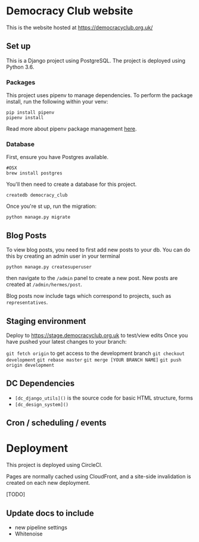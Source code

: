 # Democracy Club website

This is the website hosted at https://democracyclub.org.uk/

## Set up
This is a Django project using PostgreSQL. The project is deployed using Python 3.6.

### Packages
This project uses pipenv to manage dependencies. 
To perform the package install, run the following within your venv:
```commandline
pip install pipenv
pipenv install
```
Read more about pipenv package management [here](https://pipenv.pypa.io/en/latest/).

### Database
First, ensure you have Postgres available. 
```commandline
#OSX
brew install postgres
```
You'll then need to create a database for this project.
```
createdb democracy_club
```
Once you're st up, run the migration:
```commandline
python manage.py migrate
```


## Blog Posts
To view blog posts, you need to first add new posts to your db. 
You can do this by creating an admin user in your terminal
```
python manage.py createsuperuser
```
then navigate to the `/admin` panel to create a new post.
New posts are created at `/admin/hermes/post`.


Blog posts now include tags which correspond to projects, such as
`representatives`. 
## Staging environment
Deploy to https://stage.democracyclub.org.uk to test/view edits
Once you have pushed your latest changes to your branch:

`git fetch origin` to get access to the development branch 
`git checkout development`
`git rebase master`
`git merge [YOUR BRANCH NAME]`
`git push origin development`

## DC Dependencies
- `[dc_django_utils]()` is the source code for basic HTML structure, forms
- `[dc_design_system]()` 

## Cron / scheduling / events

# Deployment

This project is deployed using CircleCI.

Pages are normally cached using CloudFront, and a site-side invalidation is
created on each new deployment.

[TODO]
## Update docs to include 
- new pipeline settings
- Whitenoise
